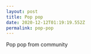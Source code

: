 ```yaml
---
layout: post
title: Pop pop
date: 2020-12-12T01:19:19.552Z
permalink: pop-pop
---
```

Pop pop from community